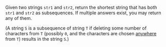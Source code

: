 Given two strings `str1` and `str2`, return the shortest string that has both `str1` and `str2` as subsequences.  If multiple answers exist, you may return any of them.

(A string `S` is a subsequence of string `T` if deleting some number of characters from `T` (possibly `0`, and the characters are chosen <u>anywhere</u> from `T`) results in the string `S`.)